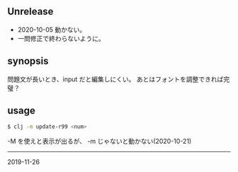## Unrelease
* 2020-10-05 動かない。
* 一問修正で終わらないように。

## synopsis

問題文が長いとき、input だと編集しにくい。
あとはフォントを調整できれば完璧？

## usage

```sh
$ clj -m update-r99 <num>
```

-M を使えと表示が出るが、 -m じゃないと動かない(2020-10-21)

---
2019-11-26
